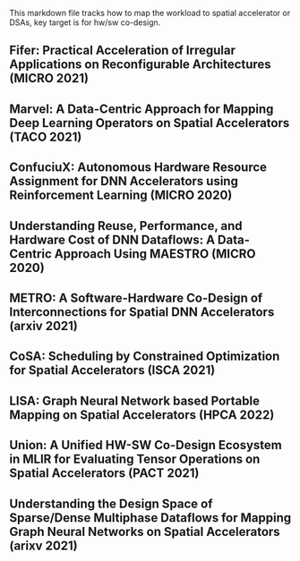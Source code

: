 This markdown file tracks how to map the workload to spatial accelerator or DSAs, key target is for hw/sw co-design.

## Fifer: Practical Acceleration of Irregular Applications on Reconfigurable Architectures (MICRO 2021)

## Marvel: A Data-Centric Approach for Mapping Deep Learning Operators on Spatial Accelerators (TACO 2021)

## ConfuciuX: Autonomous Hardware Resource Assignment for DNN Accelerators using Reinforcement Learning (MICRO 2020)

## Understanding Reuse, Performance, and Hardware Cost of DNN Dataflows: A Data-Centric Approach Using MAESTRO (MICRO 2020)

## METRO: A Software-Hardware Co-Design of Interconnections for Spatial DNN Accelerators (arxiv 2021)

## CoSA: Scheduling by Constrained Optimization for Spatial Accelerators (ISCA 2021)

## LISA: Graph Neural Network based Portable Mapping on Spatial Accelerators (HPCA 2022)

## Union: A Unified HW-SW Co-Design Ecosystem in MLIR for Evaluating Tensor Operations on Spatial Accelerators (PACT 2021)

## Understanding the Design Space of Sparse/Dense Multiphase Dataflows for Mapping Graph Neural Networks on Spatial Accelerators (arixv 2021)